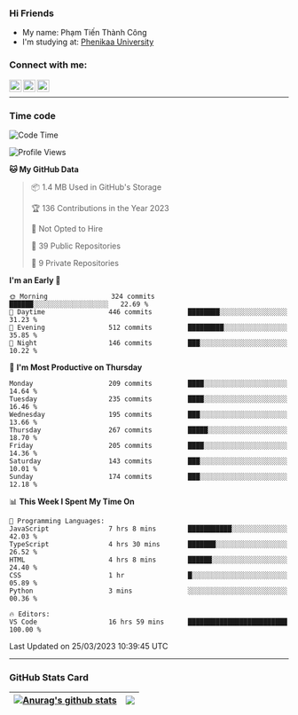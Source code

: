 ### Hi Friends

- My name: Phạm Tiến Thành Công
- I'm studying at: [Phenikaa University]


### Connect with me:
[<img align="left" alt="PhamTienThanhCong | Facebook" width="22px" src="https://upload.wikimedia.org/wikipedia/commons/thumb/1/16/Facebook-icon-1.png/640px-Facebook-icon-1.png" />][facebook]
[<img align="left" alt="PhamTienThanhCong | Zalo" width="22px" src="https://www.anphatpc.com.vn/template/anphat_2020v2/images/icon-zalo.jpg" />][zalo]
[<img align="left" alt="PhamTienThanhCong | LinkedIn" width="22px" src="https://cdn3.iconfinder.com/data/icons/inficons/512/linkedin.png" />][linkedin]

<br />

---

### Time code

<!--START_SECTION:waka-->
![Code Time](http://img.shields.io/badge/Code%20Time-950%20hrs%2051%20mins-blue)

![Profile Views](http://img.shields.io/badge/Profile%20Views-21-blue)

**🐱 My GitHub Data** 

> 📦 1.4 MB Used in GitHub's Storage 
 > 
> 🏆 136 Contributions in the Year 2023
 > 
> 🚫 Not Opted to Hire
 > 
> 📜 39 Public Repositories 
 > 
> 🔑 9 Private Repositories 
 > 
**I'm an Early 🐤** 

```text
🌞 Morning                324 commits         ██████░░░░░░░░░░░░░░░░░░░   22.69 % 
🌆 Daytime                446 commits         ████████░░░░░░░░░░░░░░░░░   31.23 % 
🌃 Evening                512 commits         █████████░░░░░░░░░░░░░░░░   35.85 % 
🌙 Night                  146 commits         ███░░░░░░░░░░░░░░░░░░░░░░   10.22 % 
```
📅 **I'm Most Productive on Thursday** 

```text
Monday                   209 commits         ████░░░░░░░░░░░░░░░░░░░░░   14.64 % 
Tuesday                  235 commits         ████░░░░░░░░░░░░░░░░░░░░░   16.46 % 
Wednesday                195 commits         ███░░░░░░░░░░░░░░░░░░░░░░   13.66 % 
Thursday                 267 commits         █████░░░░░░░░░░░░░░░░░░░░   18.70 % 
Friday                   205 commits         ████░░░░░░░░░░░░░░░░░░░░░   14.36 % 
Saturday                 143 commits         ███░░░░░░░░░░░░░░░░░░░░░░   10.01 % 
Sunday                   174 commits         ███░░░░░░░░░░░░░░░░░░░░░░   12.18 % 
```


📊 **This Week I Spent My Time On** 

```text
💬 Programming Languages: 
JavaScript               7 hrs 8 mins        ███████████░░░░░░░░░░░░░░   42.03 % 
TypeScript               4 hrs 30 mins       ███████░░░░░░░░░░░░░░░░░░   26.52 % 
HTML                     4 hrs 8 mins        ██████░░░░░░░░░░░░░░░░░░░   24.40 % 
CSS                      1 hr                █░░░░░░░░░░░░░░░░░░░░░░░░   05.89 % 
Python                   3 mins              ░░░░░░░░░░░░░░░░░░░░░░░░░   00.36 % 

🔥 Editors: 
VS Code                  16 hrs 59 mins      █████████████████████████   100.00 % 
```


 Last Updated on 25/03/2023 10:39:45 UTC
<!--END_SECTION:waka-->

---

### GitHub Stats Card

| <a href="https://github.com/phamtienthanhcong"><img align="center" src="https://github-readme-stats.vercel.app/api?username=PhamTienThanhCong&show_icons=true&include_all_commits=true&theme=buefy&hide_border=true&theme=ocean_dark" alt="Anurag's github stats" /></a> | <a href="https://github.com/phamtienthanhcong"><img align="center" src="https://github-readme-stats.vercel.app/api/top-langs/?username=PhamTienThanhCong&layout=compact&theme=buefy&hide_border=true&theme=ocean_dark" /></a> |
| ------------- | ------------- |

[Phenikaa University]: https://phenikaa-uni.edu.vn/vi
[facebook]: https://www.facebook.com/phamtienthanhcong
[linkedin]: https://linkedin.com/in/phamtienthanhcong
[zalo]: https://zalo.me/0396396332
[tiktok]: https://www.tiktok.com/@phamtienthanhcong
[web]: https://github.com/PhamTienThanhCong/web_dev
[min project]: https://github.com/PhamTienThanhCong/Project-Of-Web
[c and cpp]: https://github.com/PhamTienThanhCong/Code_C_and_Cpro
[python]: https://github.com/PhamTienThanhCong/Python_beginer

